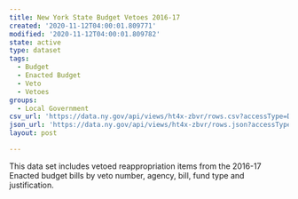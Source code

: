 ```yaml
---
title: New York State Budget Vetoes 2016-17
created: '2020-11-12T04:00:01.809771'
modified: '2020-11-12T04:00:01.809782'
state: active
type: dataset
tags:
  - Budget
  - Enacted Budget
  - Veto
  - Vetoes
groups:
  - Local Government
csv_url: 'https://data.ny.gov/api/views/ht4x-zbvr/rows.csv?accessType=DOWNLOAD'
json_url: 'https://data.ny.gov/api/views/ht4x-zbvr/rows.json?accessType=DOWNLOAD'
layout: post

---
```

This data set includes vetoed reappropriation items from the 2016-17 Enacted budget bills by veto number, agency, bill, fund type and justification.
